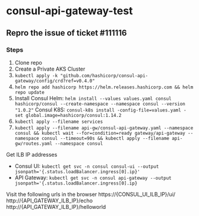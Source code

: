 # consul-api-gateway-test
## Repro the issue of ticket #111116

### Steps
1. Clone repo
2. Create a Private AKS Cluster
3. `kubectl apply -k "github.com/hashicorp/consul-api-gateway/config/crd?ref=v0.4.0"`
4. `helm repo add hashicorp https://helm.releases.hashicorp.com && helm repo update`
5. Install Consul
   Helm: `helm install --values values.yaml consul hashicorp/consul --create-namespace --namespace consul --version "1.0.2"`
   Consul K8S: `consul-k8s install -config-file=values.yaml -set global.image=hashicorp/consul:1.14.2`
6. `kubectl apply --filename services`
7. `kubectl apply --filename api-gw/consul-api-gateway.yaml --namespace consul && kubectl wait --for=condition=ready gateway/api-gateway --namespace consul --timeout=90s && kubectl apply --filename api-gw/routes.yaml --namespace consul`

Get ILB IP addresses
* Consul UI: `kubectl get svc -n consul consul-ui --output jsonpath='{.status.loadBalancer.ingress[0].ip}'`
* API Gateway: `kubectl get svc -n consul api-gateway --output jsonpath='{.status.loadBalancer.ingress[0].ip}`

Visit the following urls in the browser
https://{CONSUL_UI_ILB_IP}/ui/
http://{API_GATEWAY_ILB_IP}/echo
http://{API_GATEWAY_ILB_IP}/helloworld
